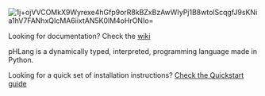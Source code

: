 ![1j+ojVVCOMkX9Wyrexe4hGfp9orR8kBZxBzAwWIyPj1B8wtolScqgfJ9sKNia1hV7FANhxQIcMA6iixtAN5K0lM4oHrONIo=](https://user-images.githubusercontent.com/62612165/147608212-27fad79e-976f-4a6c-9852-e93f22ea00f8.png)

Looking for documentation? Check the [wiki](https://github.com/HENRYMARTIN5/PhLang/wiki)

pHLang is a dynamically typed, interpreted, programming language made in Python.

Looking for a quick set of installation instructions? [Check the Quickstart guide](https://github.com/HENRYMARTIN5/PhLang/wiki/Quickstart-&-Advanced-Installation-Guide)
 

